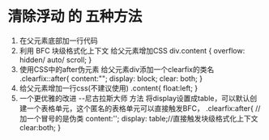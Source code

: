 # 清除浮动 的 五种方法
1. 在父元素底部加一行代码 <div style="clear: both"></div>
2. 利用 BFC 块级格式化上下文 给父元素增加CSS 
     div.content {
         overflow: hidden/ auto/ scroll;
     }
3.  使用CSS中的after伪元素 给父元素div添加一个clearfix的类名
     .clearfix::after{
         content:"";
         display: block;
         clear: both;
         <!-- height: 0;
         visibility: hidden; -->
     }
4. 给父元素增加一行css(不建议使用)
     .content{
         float:left;
     }
5. 一个更优雅的改进 --尼古拉斯大师 方法
   将display设置成table，可以默认创建一个表格单元，这个匿名的表格单元可以直接触发BFC，
    .clearfix:after{ //加一个冒号的是伪类
        content:'';
        display: table;//直接触发块级格式化上下文
        clear:both;
    }